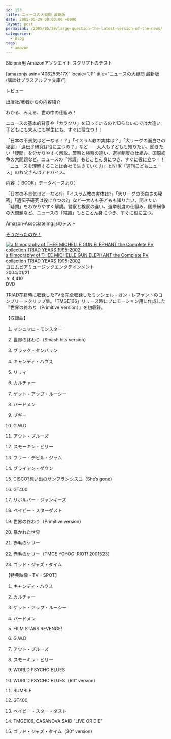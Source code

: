 ```yaml
---
id: 153
title: ニュースの大疑問 最新版
date: 2005-05-29 00:00:00 +0900
layout: post
permalink: /2005/05/29/large-question-the-latest-version-of-the-news/
categories:
  - Blog
tags:
  - amazon
---
```

Sleipnir用 Amazonアソシエイト スクリプトのテスト

[amazonjs asin=&#8221;406256517X&#8221; locale=&#8221;JP&#8221; title=&#8221;ニュースの大疑問 最新版 (講談社プラスアルファ文庫)&#8221;]

<!--more-->

レビュー

出版社/著者からの内容紹介
  
わかる、みえる、世の中の仕組み！
  
ニュースの基本的背景や「カラクリ」を知っているのと知らないのでは大違い。子どもにも大人にも学生にも、すぐに役立つ！！
  
「日本の不景気はどーなる！？」「イスラム教の実体は？」「大リーグの面白さの秘密」「遺伝子研究は役に立つの？」など――大人も子どもも知りたい、聞きたい「疑問」を分かりやすく解説。警察と検察の違い、選挙制度の仕組み、国際紛争の大問題など、ニュースの「常識」もとことん身につき、すぐに役に立つ！！「ニュースを理解することは会社で生きていく力」とNHK「週刊こどもニュース」のお父さんはアドバイス。

内容（「BOOK」データベースより）
  
「日本の不景気はどーなる!?」「イスラム教の実体は?」「大リーグの面白さの秘密」「遺伝子研究は役に立つの?」など―大人も子どもも知りたい、聞きたい「疑問」をわかりやすく解説。警察と検察の違い、選挙制度の仕組み、国際紛争の大問題など、ニュースの「常識」もとことん身につき、すぐに役に立つ。

Amazon-AssociateImg.jsのテスト
  
[そうだったのか！](http://www.amazon.co.jp/exec/obidos/external-search?encoding-string-jp=日本語&mode=blended&tag=bookshelf07-22&rank=+salesrank&keyword=そうだったのか！)

<div>
  <a href="http://www.amazon.co.jp/exec/obidos/ASIN/B00013YTE4/ref=nosim/bookshelf07-22/" rel="external nofollow"><img src="http://images-jp.amazon.com/images/P/B00013YTE4.09.MZZZZZZZ.jpg" alt="a filmography of THEE MICHELLE GUN ELEPHANT the Complete PV collection TRIAD YEARS 1995-2002" />a filmography of THEE MICHELLE GUN ELEPHANT the Complete PV collection TRIAD YEARS 1995-2002</a> <br />コロムビアミュージックエンタテインメント<br />2004/01/21<br />￥ 4,410<br />DVD
</div>

TRIAD在籍時に収録したPVを完全収録したミッシェル・ガン・レファントのコンプリートクリップ集。「TMGE106」リリース時にプロモーション用に作成した『世界の終わり（Primitive Version）』を初収録。

【収録曲】
  
1. マシュマロ・モンスター
  
2. 世界の終わり（Smash hits version）
  
3. ブラック・タンバリン
  
4. キャンディ・ハウス
  
5. リリィ
  
6. カルチャー
  
7. ゲット・アップ・ルーシー
  
8. バードメン
  
9. ブギー
  
10. G.W.D
  
11. アウト・ブルーズ
  
12. スモーキン・ビリー
  
13. フリー・デビル・ジャム
  
14. ブライアン・ダウン
  
15. CISCO?想い出のサンフランシスコ（She&#8217;s gone）
  
16. GT400
  
17. リボルバー・ジャンキーズ
  
18. ベイビー・スターダスト
  
19. 世界の終わり（Primitive version）
  
20. 暴かれた世界
  
21. 赤毛のケリー
  
22. 赤毛のケリー（TMGE YOYOGI RIOT! 2001523）
  
23. ゴッド・ジャズ・タイム

【特典映像・TV &#8211; SPOT】
  
1. キャンディ・ハウス
  
2. カルチャー
  
3. ゲット・アップ・ルーシー
  
4. バードメン
  
5. FILM STARS REVENGE!
  
6. G.W.D
  
7. アウト・ブルーズ
  
8. スモーキン・ビリー
  
9. WORLD PSYCHO BLUES
  
10. WORLD PSYCHO BLUES（60” version）
  
11. RUMBLE
  
12. GT400
  
13. ベイビー・スター・ダスト
  
14. TMGE106, CASANOVA SAID ”LIVE OR DIE”
  
15. ゴッド・ジャズ・タイム（30” version）
